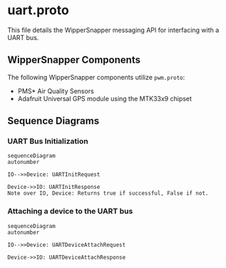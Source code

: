 
# uart.proto

This file details the WipperSnapper messaging API for interfacing with a UART bus.

## WipperSnapper Components

The following WipperSnapper components utilize `pwm.proto`:

* PMS* Air Quality Sensors
* Adafruit Universal GPS module using the MTK33x9 chipset


## Sequence Diagrams

### UART Bus Initialization 

```mermaid
sequenceDiagram
autonumber

IO-->>Device: UARTInitRequest

Device->>IO: UARTInitResponse
Note over IO, Device: Returns true if successful, False if not.
```

### Attaching a device to the UART bus

```mermaid
sequenceDiagram
autonumber

IO-->>Device: UARTDeviceAttachRequest

Device->>IO: UARTDeviceAttachResponse
```



